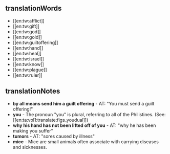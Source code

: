 ## translationWords

* [[en:tw:afflict]]
* [[en:tw:gift]]
* [[en:tw:god]]
* [[en:tw:gold]]
* [[en:tw:guiltoffering]]
* [[en:tw:hand]]
* [[en:tw:heal]]
* [[en:tw:israel]]
* [[en:tw:know]]
* [[en:tw:plague]]
* [[en:tw:ruler]]

## translationNotes

* **by all means send him a guilt offering** - AT: "You must send a guilt offering!"
* **you** - The pronoun "you" is plural, referring to all of the Philistines. (See: [[en:ta:vol1:translate:figs_youdual]])
* **why his hand has not been lifted off of you** - AT: "why he has been making you suffer"
* **tumors** - AT: "sores caused by illness"
* **mice** - Mice are small animals often associate with carrying diseases and sicknesses.
